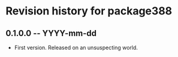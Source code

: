 # Revision history for package388

## 0.1.0.0 -- YYYY-mm-dd

* First version. Released on an unsuspecting world.
